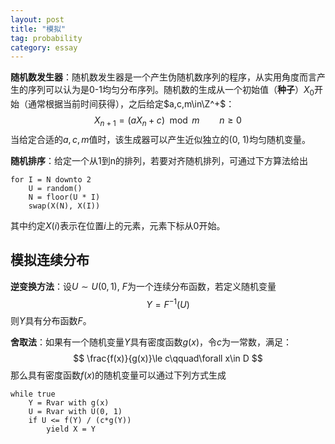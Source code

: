 ```yaml
---
layout: post
title: "模拟"
tag: probability
category: essay
---
```


**随机数发生器**：随机数发生器是一个产生伪随机数序列的程序，从实用角度而言产生的序列可以认为是0-1均匀分布序列。随机数的生成从一个初始值（**种子**）$X_0$开始（通常根据当前时间获得），之后给定$a,c,m\in\Z^+$：
$$
X_{n+1}=(aX_n+c)\mod m\qquad n\ge0
$$
当给定合适的$a,c,m$值时，该生成器可以产生近似独立的(0, 1)均匀随机变量。

**随机排序**：给定一个从1到n的排列，若要对齐随机排列，可通过下方算法给出

```
for I = N downto 2
	U = random()
	N = floor(U * I)
	swap(X(N), X(I))
```

其中约定$X(i)$​表示在位置$i$上的元素，元素下标从0开始。

## 模拟连续分布

**逆变换方法**：设$U\sim U(0,1)$, $F$为一个连续分布函数，若定义随机变量
$$
Y=F^{-1}(U)
$$
则$Y$具有分布函数$F$。

**舍取法**：如果有一个随机变量$Y$具有密度函数$g(x)$，令$c$为一常数，满足：
$$
\frac{f(x)}{g(x)}\le c\qquad\forall x\in D
$$
那么具有密度函数$f(x)$的随机变量可以通过下列方式生成

```
while true
	Y = Rvar with g(x)
	U = Rvar with U(0, 1)
	if U <= f(Y) / (c*g(Y))
		yield X = Y
```

